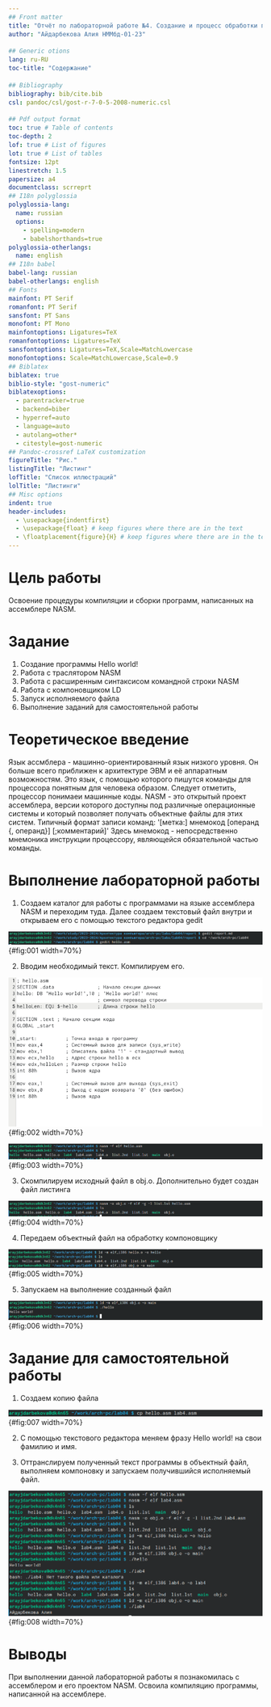 ```yaml
---
## Front matter
title: "Отчёт по лабораторной работе №4. Создание и процесс обработки программ на языке ассемблера NASM"
author: "Айдарбекова Алия НММбд-01-23"

## Generic otions
lang: ru-RU
toc-title: "Содержание"

## Bibliography
bibliography: bib/cite.bib
csl: pandoc/csl/gost-r-7-0-5-2008-numeric.csl

## Pdf output format
toc: true # Table of contents
toc-depth: 2
lof: true # List of figures
lot: true # List of tables
fontsize: 12pt
linestretch: 1.5
papersize: a4
documentclass: scrreprt
## I18n polyglossia
polyglossia-lang:
  name: russian
  options:
	- spelling=modern
	- babelshorthands=true
polyglossia-otherlangs:
  name: english
## I18n babel
babel-lang: russian
babel-otherlangs: english
## Fonts
mainfont: PT Serif
romanfont: PT Serif
sansfont: PT Sans
monofont: PT Mono
mainfontoptions: Ligatures=TeX
romanfontoptions: Ligatures=TeX
sansfontoptions: Ligatures=TeX,Scale=MatchLowercase
monofontoptions: Scale=MatchLowercase,Scale=0.9
## Biblatex
biblatex: true
biblio-style: "gost-numeric"
biblatexoptions:
  - parentracker=true
  - backend=biber
  - hyperref=auto
  - language=auto
  - autolang=other*
  - citestyle=gost-numeric
## Pandoc-crossref LaTeX customization
figureTitle: "Рис."
listingTitle: "Листинг"
lofTitle: "Список иллюстраций"
lolTitle: "Листинги"
## Misc options
indent: true
header-includes:
  - \usepackage{indentfirst}
  - \usepackage{float} # keep figures where there are in the text
  - \floatplacement{figure}{H} # keep figures where there are in the text
---
```


# Цель работы

Освоение процедуры компиляции и сборки программ, написанных на ассемблере NASM.

# Задание
1. Создание программы Hello world!
2. Работа с траслятором NASM
3. Работа с расширенным синтаксисом командной строки NASM
4. Работа с компоновщиком LD
5. Запуск исполняемого файла
6. Выполнение заданий для самостоятельной работы

# Теоретическое введение
Язык ассмблера - машинно-ориентированный язык низкого уровня. Он больше всего приближен к архитектуре ЭВМ и её аппаратным возможностям. Это язык, с помощью которого пишутся команды для процессора понятным для человека образом. Следует отметить, процессор понимаеи машинные коды.
NASM - это открытый проект ассемблера, версии которого доступны под различные операционные системы и который позволяет получать объектные файлы для этих систем.
Типичный формат записи команд:
'[метка:] мнемокод [операнд {, операнд}] [;комментарий]'
Здесь мнемокод - непосредственно мнемоника инструкции процессору, являющейся обязательной частью команды.

# Выполнение лабораторной работы

1. Создаем каталог для работы с программами на языке ассемблера NASM и переходим туда. Далее создаем текстовый файл внутри и открываем его с помощью текстого редактора gedit 

![Создание файла для работы с программой Hello world!](image/01.png){#fig:001 width=70%}

2. Вводим необходимый текст. Компилируем его.

![Текст нужный](image/02.png){#fig:002 width=70%}

![Превращем текст в объектный код](image/03.png){#fig:003 width=70%}

3. Скомпилируем исходный файл в obj.o. Дополнительно будет создан файл листинга

![Компиляция](image/04.png){#fig:004 width=70%}

4. Передаем объектный файл на обработку компоновщику

![Создание файла и и обработка](image/05.png){#fig:005 width=70%}

5. Запускаем на выполнение созданный файл

![Запуск исполняемого файла](image/06.png){#fig:006 width=70%}

# Задание для самостоятельной работы

1. Создаем копию файла

![Копия](image/07.png){#fig:007 width=70%}

2. С помощью текстового редактора меняем фразу Hello world! на свои фамилию и имя.

3. Оттранслируем полученный текст программы в объектный файл, выполняем компоновку и запускаем получившийся исполняемый файл.

![Запуск файла](image/08.png){#fig:008 width=70%}

# Выводы

При выполнении данной лабораторной работы я познакомилась с ассемблером и его проектом NASM. Освоила компиляцию программы, написанной на ассемблере.


